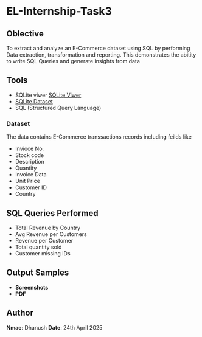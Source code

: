 # EL-Internship-Task3

## Oblective 
To extract and analyze an E-Commerce dataset using SQL by performing Data extraction, transformation and reporting. This demonstrates the abitity to write SQL Queries and generate insights from data 

## Tools 
- SQLite viwer [SQLite Viwer](https://inloop.github.io/sqlite-viewer/#)
- [SQLite Dataset](https://www.kaggle.com/datasets/carrie1/ecommerce-data/data)
- SQL (Structured Query Language)

### Dataset 
The data contains E-Commerce transsactions records including feilds like 
- Invioce No.
- Stock code
- Description
- Quantity
- Invoice Data
- Unit Price
- Customer ID
- Country

## SQL Queries Performed
- Total Revenue by Country
- Avg Revenue per Customers
- Revenue per Customer
- Total quantity sold
- Customer missing IDs

## Output Samples
- **Screenshots**
- **PDF**

## Author 
**Nmae**: Dhanush 
**Date**: 24th April 2025
